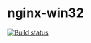 # nginx-win32

[![Build status](https://ci.appveyor.com/api/projects/status/fl0ifnstktl48lg3?svg=true)](https://ci.appveyor.com/project/fazouane-marouane/nginx-win32)

